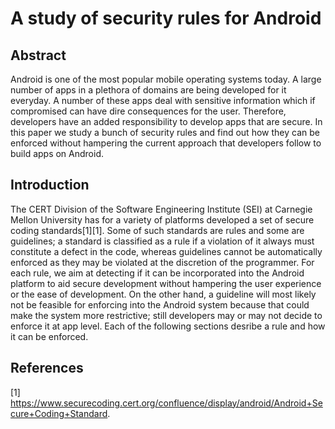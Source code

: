 A study of security rules for Android
=====================================


Abstract
---------

Android is one of the most popular mobile operating systems today. A large number of apps in a plethora of domains are being developed for it everyday. A number of these apps deal with sensitive information which if compromised can have dire consequences for the user. Therefore, developers have an added responsibility to develop apps that are secure. In this paper we study a bunch of security rules and find out how they can be enforced without hampering the current approach that developers follow to build apps on Android.


Introduction
-------------

The CERT Division of the Software Engineering Institute (SEI) at Carnegie Mellon University has for a variety of platforms developed a set of secure coding standards[1][1]. Some of such standards are rules and some are guidelines; a standard is classified as a rule if a violation of it always must constitute a defect in the code, whereas guidelines cannot be automatically enforced as they may be violated at the discretion of the programmer. For each rule, we aim at detecting if it can be incorporated into the Android platform to aid secure development without hampering the user experience or the ease of development. On the other hand, a guideline will most likely not be feasible for enforcing into the Android system because that could make the system more restrictive; still developers may or may not decide to enforce it at app level. Each of the following sections desribe a rule and how it can be enforced.
 






References
-----------

[1] https://www.securecoding.cert.org/confluence/display/android/Android+Secure+Coding+Standard. 
